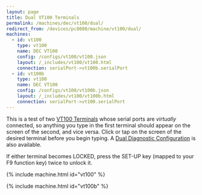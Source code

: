 ```yaml
---
layout: page
title: Dual VT100 Terminals
permalink: /machines/dec/vt100/dual/
redirect_from: /devices/pc8080/machine/vt100/dual/
machines:
  - id: vt100
    type: vt100
    name: DEC VT100
    config: /configs/vt100/vt100.json
    layout: /_includes/vt100/vt100.html
    connection: serialPort->vt100b.serialPort
  - id: vt100b
    type: vt100
    name: DEC VT100
    config: /configs/vt100/vt100b.json
    layout: /_includes/vt100/vt100b.html
    connection: serialPort->vt100.serialPort
---
```


This is a test of two [VT100 Terminals](../) whose serial ports are *virtually* connected, so anything you type in the first
terminal should appear on the screen of the second, and vice versa.  Click or tap on the screen of the desired terminal before
you begin typing.  A [Dual Diagnostic Configuration](debugger/) is also available.

If either terminal becomes LOCKED, press the SET-UP key (mapped to your F9 function key) twice to unlock it. 

{% include machine.html id="vt100" %}

{% include machine.html id="vt100b" %}
